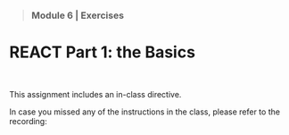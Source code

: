 
<br/>
<br/>


>### Module 6 | Exercises

# REACT Part 1: the Basics

<br/>

This assignment includes an in-class directive.

In case you missed any of the instructions in the class, please refer to the recording:
